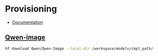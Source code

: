 # Provisioning

- [Documentation](https://github.com/tdrussell/diffusion-pipe/blob/main/docs/supported_models.md)

## [Qwen-image](https://huggingface.co/Qwen/Qwen-Image)

```bash
hf download Qwen/Qwen-Image --local-dir /workspace/models/ckpt_path/
```

